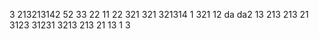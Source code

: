 3 213213142
52
33
22
11
22
321
321
321314 1
321 12 da
da2 13 213 213 21 3123
31231
3213 213 21 13 1 
3
